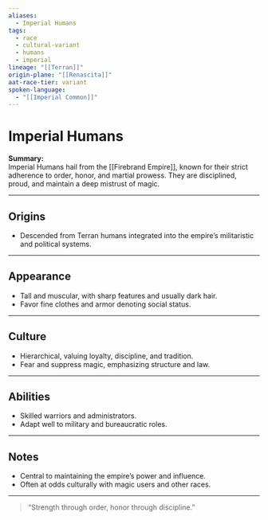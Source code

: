 ```yaml
---
aliases:
  - Imperial Humans
tags:
  - race
  - cultural-variant
  - humans
  - imperial
lineage: "[[Terran]]"
origin-plane: "[[Renascita]]"
aat-race-tier: variant
spoken-language:
  - "[[Imperial Common]]"
---
```


# Imperial Humans

**Summary:**  
Imperial Humans hail from the [[Firebrand Empire]], known for their strict adherence to order, honor, and martial prowess. They are disciplined, proud, and maintain a deep mistrust of magic.

---

## Origins

- Descended from Terran humans integrated into the empire’s militaristic and political systems.

---

## Appearance

- Tall and muscular, with sharp features and usually dark hair.  
- Favor fine clothes and armor denoting social status.

---

## Culture

- Hierarchical, valuing loyalty, discipline, and tradition.  
- Fear and suppress magic, emphasizing structure and law.

---

## Abilities

- Skilled warriors and administrators.  
- Adapt well to military and bureaucratic roles.

---

## Notes

- Central to maintaining the empire’s power and influence.  
- Often at odds culturally with magic users and other races.

---

> “Strength through order, honor through discipline.”
